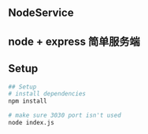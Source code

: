## NodeService
## node + express 简单服务端


## Setup
``` bash
## Setup
# install dependencies
npm install

# make sure 3030 port isn't used
node index.js
